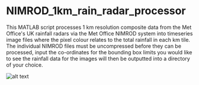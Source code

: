 # NIMROD_1km_rain_radar_processor
This MATLAB script processes 1 km resolution composite data from the Met Office's UK rainfall radars via the Met Office NIMROD system into timeseries image files where the pixel colour relates to the total rainfall in each km tile. 
The individual NIMROD files must be uncompressed before they can be processed, input the co-ordinates for the bounding box limits you would like to see the rainfall data for the images will then be outputted into a directory of your choice.

![alt text](https://media4.giphy.com/media/6o7cOlJYROE9btfTVw/giphy.gif)

